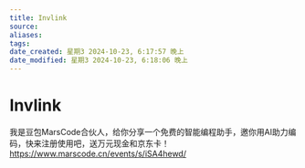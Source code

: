 ```yaml
---
title: Invlink
source: 
aliases: 
tags: 
date_created: 星期3 2024-10-23, 6:17:57 晚上
date_modified: 星期3 2024-10-23, 6:18:06 晚上
---
```


# Invlink
我是豆包MarsCode合伙人，给你分享一个免费的智能编程助手，邀你用AI助力编码，快来注册使用吧，送万元现金和京东卡！https://www.marscode.cn/events/s/iSA4hewd/